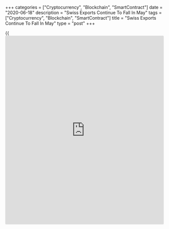 +++
categories = ["Cryptocurrency", "Blockchain", "SmartContract"]
date = "2020-06-18"
description = "Swiss Exports Continue To Fall In May"
tags = ["Cryptocurrency", "Blockchain", "SmartContract"]
title = "Swiss Exports Continue To Fall In May"
type = "post"
+++

{{<iframe id="large-banner" src="https://www.bounty.group/#slide=18.0" width="100%" height="600" scrolling="no" style="border: 0px solid rgb(216, 221, 230); border-radius: 3px;">}}

Switzerland's exports declined for the fourth straight month, though at
a softer pace in May, data from the Federal Customs Administration
showed on Thursday.

Exports decreased by a real 0.2 percent month-on-month in May, following
a 9.9 percent fall in April.

Imports grew 13.0 percent monthly in May, after a 17.5 percent fall in
the previous month.

The biggest decline was seen in the exports of chemical-pharmaceutical
products in May. Imports of vehicles increased for the first time in
four months.

In nominal [terms](https://www.fintechee.com/terms/), exports fell 1.2 percent in May and imports increased
9.8 percent.

The trade surplus decreased to CHF 2.81 billion in May from CHF 4.23
billion in the previous month.

According to the Federation of the Swiss Watch Industry, watch exports
dropped 67.9 percent year-on-year in May after an 81.3 slump in April.

In the first five months of the year, watch exports decreased 35.8
percent year-on-year.

Demand from the US, Japan, France, Singapore and the UK declined by over
70 percent.

For comments and feedback [contact](https://www.playgroundfx.com/contact/): editorial@rtt[news](https://www.letsplayfx.com/blog/forex-news-website/).com

[Economic News][1]

 **What parts of the world are seeing the best (and worst) economic
performances lately? Click[here][2] to check out our [Econ Scorecard][2]
and find out! See up-to-the-moment [ranking](https://www.playgroundfx.com/blog/crypto-exchange-ranking/)s for the best and worst
performers in [GDP][3], [unemployment rate][4], [inflation][5] and much
more.**

   1. www.rtt[news](https://www.letsplayfx.com/blog/forex-news-website/).com/Content/EconomicNews.aspx
   2. www.rtt[news](https://www.letsplayfx.com/blog/forex-news-website/).com/economic-scorecard/world-rank/industrial-production/highest-performance.aspx
   3. www.rtt[news](https://www.letsplayfx.com/blog/forex-news-website/).com/economic-scorecard/world-rank/GDP/highest-performance.aspx
   4. www.rtt[news](https://www.letsplayfx.com/blog/forex-news-website/).com/economic-scorecard/world-rank/unemployment-rate/lowest-performance.aspx
   5. www.rtt[news](https://www.letsplayfx.com/blog/forex-news-website/).com/economic-scorecard/world-rank/CPI/highest-performance.aspx